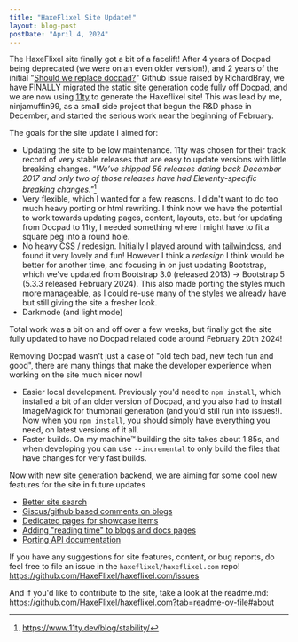 ```yaml
---
title: "HaxeFlixel Site Update!"
layout: blog-post
postDate: "April 4, 2024"
---
```


The HaxeFlixel site finally got a bit of a facelift! After 4 years of Docpad being deprecated (we were on an even older version!), and 2 years of the initial "[Should we replace docpad?](https://github.com/HaxeFlixel/haxeflixel.com/issues/182)" Github issue raised by RichardBray, we have FINALLY migrated the static site generation code fully off Docpad, and we are now using [11ty](https://www.11ty.dev/) to generate the Haxeflixel site! This was lead by me, ninjamuffin99, as a small side project that begun the R&D phase in December, and started the serious work near the beginning of February.

The goals for the site update I aimed for:

- Updating the site to be low maintenance. 11ty was chosen for their track record of very stable releases that are easy to update versions with little breaking changes. _"We’ve shipped 56 releases dating back December 2017 and only two of those releases have had Eleventy-specific breaking changes."_[^1]
- Very flexible, which I wanted for a few reasons. I didn't want to do too much heavy porting or html rewriting. I think now we have the potential to work towards updating pages, content, layouts, etc. but for updating from Docpad to 11ty, I needed something where I might have to fit a square peg into a round hole.
- No heavy CSS / redesign. Initially I played around with [tailwindcss](https://tailwindcss.com/), and found it very lovely and fun! However I think a _redesign_ I think would be better for another time, and focusing in on just updating Bootstrap, which we've updated from Bootstrap 3.0 (released 2013) -> Bootstrap 5 (5.3.3 released February 2024). This also made porting the styles much more manageable, as I could re-use many of the styles we already have but still giving the site a fresher look.
- Darkmode (and light mode)

Total work was a bit on and off over a few weeks, but finally got the site fully updated to have no Docpad related code around February 20th 2024!

Removing Docpad wasn't just a case of "old tech bad, new tech fun and good", there are many things that make the developer experience when working on the site much nicer now!

- Easier local development. Previously you'd need to `npm install`, which installed a bit of an older version of Docpad, and you also had to install ImageMagick for thumbnail generation (and you'd still run into issues!). Now when you `npm install`, you should simply have everything you need, on latest versions of it all.
- Faster builds. On my machine™ building the site takes about 1.85s, and when developing you can use `--incremental` to only build the files that have changes for very fast builds.

Now with new site generation backend, we are aiming for some cool new features for the site in future updates

- [Better site search](https://github.com/HaxeFlixel/haxeflixel.com/issues/256)
- [Giscus/github based comments on blogs](https://github.com/HaxeFlixel/haxeflixel.com/issues/253)
- [Dedicated pages for showcase items](https://github.com/HaxeFlixel/haxeflixel.com/issues/222)
- [Adding "reading time" to blogs and docs pages](https://github.com/HaxeFlixel/haxeflixel.com/issues/255)
- [Porting API documentation](https://github.com/HaxeFlixel/haxeflixel.com/issues/251)

If you have any suggestions for site features, content, or bug reports, do feel free to file an issue in the `haxeflixel/haxeflixel.com` repo! <https://github.com/HaxeFlixel/haxeflixel.com/issues>

And if you'd like to contribute to the site, take a look at the readme.md: <https://github.com/HaxeFlixel/haxeflixel.com?tab=readme-ov-file#about>

[^1]: https://www.11ty.dev/blog/stability/

